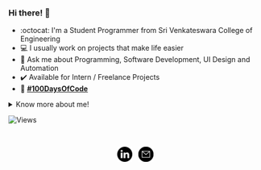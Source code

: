 ### Hi there! :wave:

- :octocat: I'm a Student Programmer from Sri Venkateswara College of Engineering
- :computer: I usually work on projects that make life easier
- :speech_balloon: Ask me about Programming, Software Development, UI Design and Automation 
- :heavy_check_mark: Available for Intern / Freelance Projects
- :seedling: <b>[#100DaysOfCode](https://github.com/sooryaprakash31/100DaysOfCode)</b>
  
<details align>
  <summary>Know more about me!</summary>
  <br>
<p align="center">I am a Motivated and Self-loving person who avidly wants to learn and thrive :nerd_face:. Multitasking, organizing and planning are some of my highlights :bulb:. I read about science often, love to binge-watch shows, write scripts and analyse films in my free time. :milky_way:
</p>
</details>
<p align="left"> <img src="https://komarev.com/ghpvc/?username=sooryaprakash31" alt="Views" /> </p> </br>
<p align="center">
<a href="https://www.linkedin.com/in/sooryaprakash31/"><img src="/assets/linkedin1.svg" width=30px height=30px alt="LinkedIn"></a> &nbsp;
<a href="mailto:sooryaprakash.r31@gmail.com"><img src="/assets/email.svg" width=30px height=30px alt="Mail"></a>
</p>

